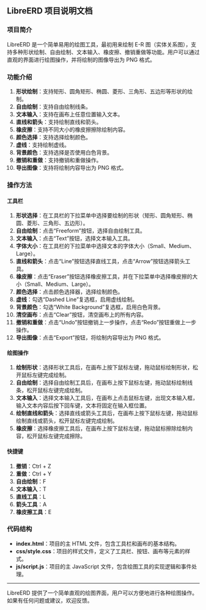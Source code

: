 ## LibreERD 项目说明文档

### 项目简介

LibreERD 是一个简单易用的绘图工具，最初用来绘制 E-R 图（实体关系图），支持多种形状绘制、自由绘制、文本输入、橡皮擦、撤销重做等功能。用户可以通过直观的界面进行绘图操作，并将绘制的图像导出为 PNG 格式。

### 功能介绍

1. **形状绘制**：支持矩形、圆角矩形、椭圆、菱形、三角形、五边形等形状的绘制。
2. **自由绘制**：支持自由绘制线条。
3. **文本输入**：支持在画布上任意位置输入文本。
4. **直线和箭头**：支持绘制直线和箭头。
5. **橡皮擦**：支持不同大小的橡皮擦擦除绘制内容。
6. **颜色选择**：支持选择绘制颜色。
7. **虚线**：支持绘制虚线。
8. **背景颜色**：支持选择是否使用白色背景。
9. **撤销和重做**：支持撤销和重做操作。
10. **导出图像**：支持将绘制内容导出为 PNG 格式。

### 操作方法

#### 工具栏

1. **形状选择**：在工具栏的下拉菜单中选择要绘制的形状（矩形、圆角矩形、椭圆、菱形、三角形、五边形）。
2. **自由绘制**：点击“Freeform”按钮，选择自由绘制工具。
3. **文本输入**：点击“Text”按钮，选择文本输入工具。
4. **字体大小**：在工具栏的下拉菜单中选择文本的字体大小（Small、Medium、Large）。
5. **直线和箭头**：点击“Line”按钮选择直线工具，点击“Arrow”按钮选择箭头工具。
6. **橡皮擦**：点击“Eraser”按钮选择橡皮擦工具，并在下拉菜单中选择橡皮擦的大小（Small、Medium、Large）。
7. **颜色选择**：点击颜色选择器，选择绘制颜色。
8. **虚线**：勾选“Dashed Line”复选框，启用虚线绘制。
9. **背景颜色**：勾选“White Background”复选框，启用白色背景。
10. **清空画布**：点击“Clear”按钮，清空画布上的所有内容。
11. **撤销和重做**：点击“Undo”按钮撤销上一步操作，点击“Redo”按钮重做上一步操作。
12. **导出图像**：点击“Export”按钮，将绘制内容导出为 PNG 格式。

#### 绘图操作

1. **绘制形状**：选择形状工具后，在画布上按下鼠标左键，拖动鼠标绘制形状，松开鼠标左键完成绘制。
2. **自由绘制**：选择自由绘制工具后，在画布上按下鼠标左键，拖动鼠标绘制线条，松开鼠标左键完成绘制。
3. **文本输入**：选择文本输入工具后，在画布上点击鼠标左键，出现文本输入框，输入文本内容后按下回车键，文本将固定在输入框位置。
4. **绘制直线和箭头**：选择直线或箭头工具后，在画布上按下鼠标左键，拖动鼠标绘制直线或箭头，松开鼠标左键完成绘制。
5. **橡皮擦**：选择橡皮擦工具后，在画布上按下鼠标左键，拖动鼠标擦除绘制内容，松开鼠标左键完成擦除。

#### 快捷键

1. **撤销**：Ctrl + Z
2. **重做**：Ctrl + Y
3. **自由绘制**：F
4. **文本输入**：T
5. **直线工具**：L
6. **箭头工具**：A
7. **橡皮擦工具**：E

### 代码结构

- **index.html**：项目的主 HTML 文件，包含工具栏和画布的基本结构。
- **css/style.css**：项目的样式文件，定义了工具栏、按钮、画布等元素的样式。
- **js/script.js**：项目的主 JavaScript 文件，包含绘图工具的实现逻辑和事件处理。

---

LibreERD 提供了一个简单直观的绘图界面，用户可以方便地进行各种绘图操作。如果有任何问题或建议，欢迎反馈。